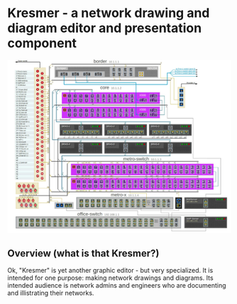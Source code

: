 # Kresmer - a network drawing and diagram editor and presentation component

![screenshot](./src/assets/screenshot.jpg)

## Overview (what is that Kresmer?)
 
Ok, "Kresmer" is yet another graphic editor - but very specialized. 
It is intended for one purpose: making network drawings and diagrams.
Its intended audience is network admins and engineers who are documenting and illistrating their networks.



